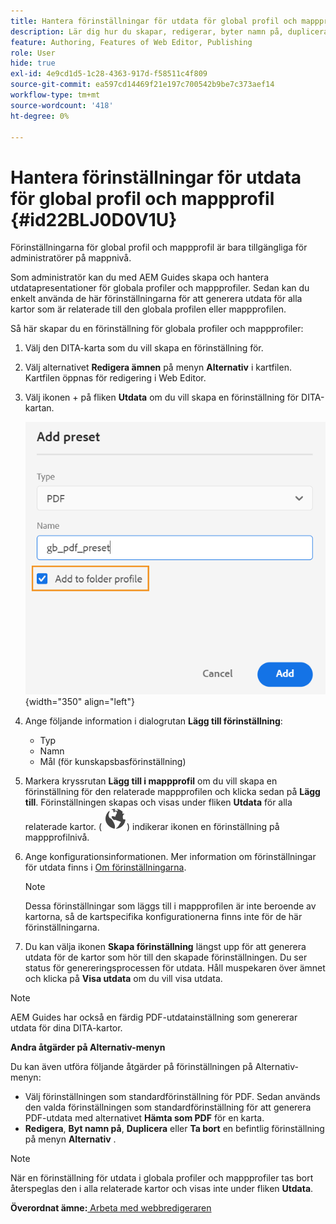 ```yaml
---
title: Hantera förinställningar för utdata för global profil och mappprofil
description: Lär dig hur du skapar, redigerar, byter namn på, duplicerar och tar bort förinställningar för utdata i global profil och mappprofil som administrativa användare i AEM Guides.
feature: Authoring, Features of Web Editor, Publishing
role: User
hide: true
exl-id: 4e9cd1d5-1c28-4363-917d-f58511c4f809
source-git-commit: ea597cd14469f21e197c700542b9be7c373aef14
workflow-type: tm+mt
source-wordcount: '418'
ht-degree: 0%

---
```


# Hantera förinställningar för utdata för global profil och mappprofil {#id22BLJ0D0V1U}

Förinställningarna för global profil och mappprofil är bara tillgängliga för administratörer på mappnivå.

Som administratör kan du med AEM Guides skapa och hantera utdatapresentationer för globala profiler och mappprofiler. Sedan kan du enkelt använda de här förinställningarna för att generera utdata för alla kartor som är relaterade till den globala profilen eller mappprofilen.

Så här skapar du en förinställning för globala profiler och mappprofiler:

1. Välj den DITA-karta som du vill skapa en förinställning för.
1. Välj alternativet **Redigera ämnen** på menyn **Alternativ** i kartfilen. Kartfilen öppnas för redigering i Web Editor.
1. Välj ikonen + på fliken **Utdata** om du vill skapa en förinställning för DITA-kartan.

   ![](images/add-global-output-preset.png){width="350" align="left"}

1. Ange följande information i dialogrutan **Lägg till förinställning**:
   - Typ
   - Namn
   - Mål \(för kunskapsbasförinställning\)
1. Markera kryssrutan **Lägg till i mappprofil** om du vill skapa en förinställning för den relaterade mappprofilen och klicka sedan på **Lägg till**. Förinställningen skapas och visas under fliken **Utdata** för alla relaterade kartor. \( ![](images/global-preset-icon.svg)\) indikerar ikonen en förinställning på mappprofilnivå.
1. Ange konfigurationsinformationen. Mer information om förinställningar för utdata finns i [Om förinställningarna](./generate-output-understand-presets.md).

   >[!NOTE]
   >
   > Dessa förinställningar som läggs till i mappprofilen är inte beroende av kartorna, så de kartspecifika konfigurationerna finns inte för de här förinställningarna.

1. Du kan välja ikonen **Skapa förinställning** längst upp för att generera utdata för de kartor som hör till den skapade förinställningen. Du ser status för genereringsprocessen för utdata. Håll muspekaren över ämnet och klicka på **Visa utdata** om du vill visa utdata.

>[!NOTE]
>
> AEM Guides har också en färdig PDF-utdatainställning som genererar utdata för dina DITA-kartor.

**Andra åtgärder på Alternativ-menyn**

Du kan även utföra följande åtgärder på förinställningen på Alternativ-menyn:

- Välj förinställningen som standardförinställning för PDF. Sedan används den valda förinställningen som standardförinställning för att generera PDF-utdata med alternativet **Hämta som PDF** för en karta.
- **Redigera**, **Byt namn på**, **Duplicera** eller **Ta bort** en befintlig förinställning på menyn **Alternativ** .

>[!NOTE]
>
> När en förinställning för utdata i globala profiler och mappprofiler tas bort återspeglas den i alla relaterade kartor och visas inte under fliken **Utdata**.

**Överordnat ämne:**[ Arbeta med webbredigeraren](web-editor.md)
